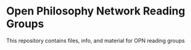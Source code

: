 # Open Philosophy Network Reading Groups
This repository contains files, info, and material for OPN reading groups
